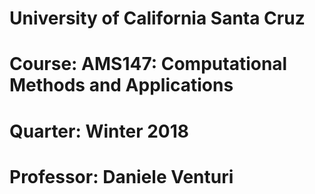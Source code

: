 # University of California Santa Cruz
# Course: AMS147: Computational Methods and Applications
# Quarter: Winter 2018
# Professor: Daniele Venturi
